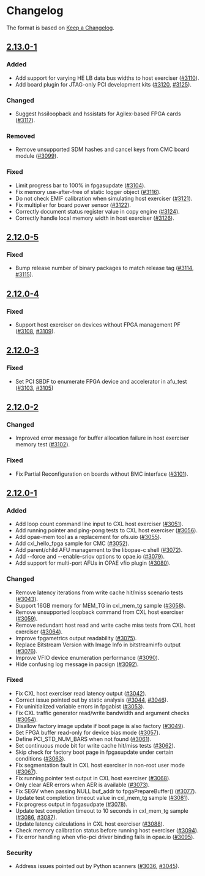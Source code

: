 # Changelog

The format is based on [Keep a Changelog](https://keepachangelog.com/en/1.1.0/).

## [2.13.0-1]

### Added

- Add support for varying HE LB data bus widths to host exerciser ([#3110]).
- Add board plugin for JTAG-only PCI development kits ([#3120], [#3125]).

### Changed

- Suggest hssiloopback and hssistats for Agilex-based FPGA cards ([#3117]).

### Removed

- Remove unsupported SDM hashes and cancel keys from CMC board module ([#3099]).

### Fixed

- Limit progress bar to 100% in fpgasupdate ([#3104]).
- Fix memory use-after-free of static logger object ([#3116]).
- Do not check EMIF calibration when simulating host exerciser ([#3121]).
- Fix multiplier for board power sensor ([#3122]).
- Correctly document status register value in copy engine ([#3124]).
- Correctly handle local memory width in host exerciser ([#3126]).

[2.13.0-1]: https://github.com/OFS/opae-sdk/compare/2.12.0-1...2.13.0-1
[#3099]: https://github.com/OFS/opae-sdk/pull/3099
[#3104]: https://github.com/OFS/opae-sdk/pull/3104
[#3110]: https://github.com/OFS/opae-sdk/pull/3110
[#3116]: https://github.com/OFS/opae-sdk/pull/3116
[#3117]: https://github.com/OFS/opae-sdk/pull/3117
[#3120]: https://github.com/OFS/opae-sdk/pull/3120
[#3125]: https://github.com/OFS/opae-sdk/pull/3125
[#3121]: https://github.com/OFS/opae-sdk/pull/3121
[#3122]: https://github.com/OFS/opae-sdk/pull/3122
[#3124]: https://github.com/OFS/opae-sdk/pull/3124
[#3126]: https://github.com/OFS/opae-sdk/pull/3126

## [2.12.0-5]

### Fixed

- Bump release number of binary packages to match release tag ([#3114], [#3115]).

[2.12.0-5]: https://github.com/OFS/opae-sdk/compare/2.12.0-4...2.12.0-5
[#3114]: https://github.com/OFS/opae-sdk/pull/3114
[#3115]: https://github.com/OFS/opae-sdk/pull/3115

## [2.12.0-4]

### Fixed

- Support host exerciser on devices without FPGA management PF ([#3108], [#3109]).

[2.12.0-4]: https://github.com/OFS/opae-sdk/compare/2.12.0-3...2.12.0-4
[#3108]: https://github.com/OFS/opae-sdk/pull/3108
[#3109]: https://github.com/OFS/opae-sdk/pull/3109

## [2.12.0-3]

### Fixed

- Set PCI SBDF to enumerate FPGA device and accelerator in afu_test ([#3103], [#3105])

[2.12.0-3]: https://github.com/OFS/opae-sdk/compare/2.12.0-2...2.12.0-3
[#3103]: https://github.com/OFS/opae-sdk/pull/3103
[#3105]: https://github.com/OFS/opae-sdk/pull/3105

## [2.12.0-2]

### Changed

- Improved error message for buffer allocation failure in host exerciser memory test ([#3102]).

### Fixed

- Fix Partial Reconfiguration on boards without BMC interface ([#3101]).

[2.12.0-2]: https://github.com/OFS/opae-sdk/compare/2.12.0-1...2.12.0-2
[#3101]: https://github.com/OFS/opae-sdk/pull/3101
[#3102]: https://github.com/OFS/opae-sdk/pull/3102

## [2.12.0-1]

### Added

- Add loop count command line input to CXL host exerciser ([#3051]).
- Add running pointer and ping-pong tests to CXL host exerciser ([#3056]).
- Add opae-mem tool as a replacement for ofs.uio ([#3055]).
- Add cxl_hello_fpga sample for CMC ([#3052]).
- Add parent/child AFU management to the libopae-c shell ([#3072]).
- Add --force and --enable-sriov options to opae.io ([#3079]).
- Add support for multi-port AFUs in OPAE vfio plugin ([#3080]).

### Changed

- Remove latency iterations from write cache hit/miss scenario tests ([#3043]).
- Support 16GB memory for MEM_TG in cxl_mem_tg sample ([#3058]).
- Remove unsupported loopback command from CXL host exerciser ([#3059]).
- Remove redundant host read and write cache miss tests from CXL host exerciser ([#3064]).
- Improve fpgametrics output readability ([#3075]).
- Replace Bitstream Version with Image Info in bitstreaminfo output ([#3076]).
- Improve VFIO device enumeration performance ([#3090]).
- Hide confusing log message in pacsign ([#3092]).

### Fixed

- Fix CXL host exerciser read latency output ([#3042]).
- Correct issue pointed out by static analysis ([#3044], [#3046]).
- Fix uninitialized variable errors in fpgabist ([#3053]).
- Fix CXL traffic generator read/write bandwidth and argument checks ([#3054]).
- Disallow factory image update if boot page is also factory ([#3049]).
- Set FPGA buffer read-only for device bias mode ([#3057]).
- Define PCI_STD_NUM_BARS when not found ([#3061]).
- Set continuous mode bit for write cache hit/miss tests ([#3062]).
- Skip check for factory boot page in fpgasupdate under certain conditions ([#3063]).
- Fix segmentation fault in CXL host exerciser in non-root user mode ([#3067]).
- Fix running pointer test output in CXL host exerciser ([#3068]).
- Only clear AER errors when AER is available ([#3073]).
- Fix SEGV when passing NULL buf_addr to fpgaPrepareBuffer() ([#3077]).
- Update test completion timeout value in cxl_mem_tg sample ([#3081]).
- Fix progress output in fpgasudpate ([#3078]).
- Update test completion timeout to 10 seconds in cxl_mem_tg sample ([#3086], [#3087]).
- Update latency calculations in CXL host exerciser ([#3088]).
- Check memory calibration status before running host exerciser ([#3094]).
- Fix error handling when vfio-pci driver binding fails in opae.io ([#3095]).

### Security

- Address issues pointed out by Python scanners ([#3036], [#3045]).

[2.12.0-1]: https://github.com/OFS/opae-sdk/compare/2.10.0-1...2.12.0-1
[#3036]: https://github.com/OFS/opae-sdk/pull/3036
[#3042]: https://github.com/OFS/opae-sdk/pull/3042
[#3043]: https://github.com/OFS/opae-sdk/pull/3043
[#3044]: https://github.com/OFS/opae-sdk/pull/3044
[#3045]: https://github.com/OFS/opae-sdk/pull/3045
[#3046]: https://github.com/OFS/opae-sdk/pull/3046
[#3049]: https://github.com/OFS/opae-sdk/pull/3049
[#3051]: https://github.com/OFS/opae-sdk/pull/3051
[#3052]: https://github.com/OFS/opae-sdk/pull/3052
[#3053]: https://github.com/OFS/opae-sdk/pull/3053
[#3054]: https://github.com/OFS/opae-sdk/pull/3054
[#3055]: https://github.com/OFS/opae-sdk/pull/3055
[#3056]: https://github.com/OFS/opae-sdk/pull/3056
[#3057]: https://github.com/OFS/opae-sdk/pull/3057
[#3058]: https://github.com/OFS/opae-sdk/pull/3058
[#3059]: https://github.com/OFS/opae-sdk/pull/3059
[#3061]: https://github.com/OFS/opae-sdk/pull/3061
[#3062]: https://github.com/OFS/opae-sdk/pull/3062
[#3063]: https://github.com/OFS/opae-sdk/pull/3063
[#3064]: https://github.com/OFS/opae-sdk/pull/3064
[#3067]: https://github.com/OFS/opae-sdk/pull/3067
[#3068]: https://github.com/OFS/opae-sdk/pull/3068
[#3072]: https://github.com/OFS/opae-sdk/pull/3072
[#3073]: https://github.com/OFS/opae-sdk/pull/3073
[#3075]: https://github.com/OFS/opae-sdk/pull/3075
[#3076]: https://github.com/OFS/opae-sdk/pull/3076
[#3077]: https://github.com/OFS/opae-sdk/pull/3077
[#3078]: https://github.com/OFS/opae-sdk/pull/3078
[#3079]: https://github.com/OFS/opae-sdk/pull/3079
[#3080]: https://github.com/OFS/opae-sdk/pull/3080
[#3081]: https://github.com/OFS/opae-sdk/pull/3081
[#3086]: https://github.com/OFS/opae-sdk/pull/3086
[#3087]: https://github.com/OFS/opae-sdk/pull/3087
[#3088]: https://github.com/OFS/opae-sdk/pull/3088
[#3090]: https://github.com/OFS/opae-sdk/pull/3090
[#3092]: https://github.com/OFS/opae-sdk/pull/3092
[#3094]: https://github.com/OFS/opae-sdk/pull/3094
[#3095]: https://github.com/OFS/opae-sdk/pull/3095
